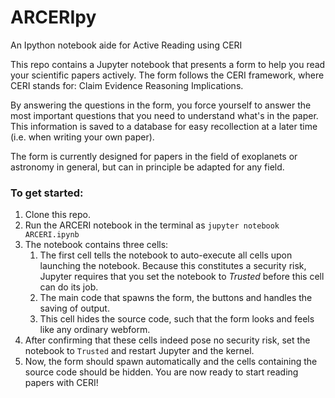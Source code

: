 # ARCERIpy
An Ipython notebook aide for Active Reading using CERI


This repo contains a Jupyter notebook that presents a form to help you read your scientific papers actively.
The form follows the CERI framework, where CERI stands for:
Claim
Evidence
Reasoning
Implications.

By answering the questions in the form, you force yourself to answer the most important questions that you need to understand what's in the paper. This information is saved to a database for easy recollection at a later time (i.e. when writing your own paper).

The form is currently designed for papers in the field of exoplanets or astronomy in general, but can in principle be adapted for any field.

### To get started:
1. Clone this repo.
1. Run the ARCERI notebook in the terminal as `jupyter notebook ARCERI.ipynb`
1. The notebook contains three cells:
    1. The first cell tells the notebook to auto-execute all cells upon launching the notebook. Because this constitutes a security risk, Jupyter requires that you set the notebook to *Trusted* before this cell can do its job.
    1. The main code that spawns the form, the buttons and handles the saving of output.
    1. This cell hides the source code, such that the form looks and feels like any ordinary webform.
1. After confirming that these cells indeed pose no security risk, set the notebook to `Trusted` and restart Jupyter and the kernel.
1. Now, the form should spawn automatically and the cells containing the source code should be hidden. You are now ready to start reading papers with CERI!
